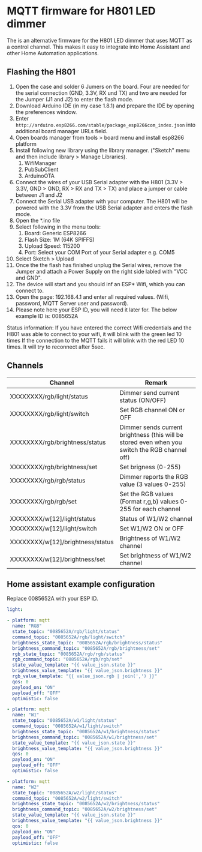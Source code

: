 # MQTT firmware for H801 LED dimmer

The is an alternative firmware for the H801 LED dimmer that uses MQTT as a control channel. This makes it easy to integrate into Home Assistant and other Home Automation applications.

## Flashing the H801

1. Open the case and solder 6 Jumers on the board. Four are needed for the serial connection (GND, 3.3V, RX und TX) and two are needed for the Jumper (J1 and J2) to enter the flash mode.
1. Download Arduino IDE (in my case 1.8.1) and prepare the IDE by opening the preferences window.
1. Enter ```http://arduino.esp8266.com/stable/package_esp8266com_index.json``` into additional board manager URLs field.
1. Open boards manager from tools > board menu and install esp8266 platform 
1. Install following new library using the library manager. ("Sketch" menu and then include library > Manage Libraries).
   1. WifiManager
   1. PubSubClient
   1. ArduinoOTA   
1. Connect the wires of your USB Serial adapter with the H801 (3.3V > 3.3V, GND > GND, RX > RX and TX > TX) and place a jumper or cable between J1 and J2
1. Connect the Serial USB adapter with your computer. The H801 will be powered with the 3.3V from the USB Serial adapter and enters the flash mode. 
1. Open the *.ino file 
1. Select following in the menu tools:
   1. Board: Generic ESP8266
   1. Flash Size: 1M (64K SPIFFS)
   1. Upload Speed: 115200
   1. Port: Select your COM Port of your Serial adapter e.g. COM5
1. Select Sketch > Upload
1. Once the the flash has finished unplug the Serial wires, remove the Jumper and attach a Power Supply on the right side labled with "VCC and GND".
1. The device will start and you should inf an ESP* Wifi, which you can connect to.
1. Open the page: 192.168.4.1 and enter all required values. (Wifi, password, MQTT Server user and password).
1. Please note here your ESP ID, you will need it later for. The below example ID is: 0085652A

Status information:
If you have entered the correct Wifi credentials and the H801 was able to connect to your wifi, it will blink with the green led 10 times
If the connection to the MQTT fails it will blink with the red LED 10 times. It will try to reconnect after 5sec.

## Channels

| Channel                          | Remark                                                                                         |
| -------------------------------- | ---------------------------------------------------------------------------------------------- |
| XXXXXXXX/rgb/light/status        | Dimmer send current status (ON/OFF)                                                            |
| XXXXXXXX/rgb/light/switch        | Set RGB channel ON or OFF                                                                      |
| XXXXXXXX/rgb/brightness/status   | Dimmer sends current brightness (this will be stored even when you switch the RGB channel off) |
| XXXXXXXX/rgb/brightness/set      | Set brigness (0-255)                                                                           |
| XXXXXXXX/rgb/rgb/status          | Dimmer reports the RGB value (3 values 0-255)                                                  |
| XXXXXXXX/rgb/rgb/set             | Set the RGB values (Format r,g,b) values 0-255 for each channel                                |
| XXXXXXXX/w[12]/light/status      | Status of W1/W2 channel                                                                        |
| XXXXXXXX/w[12]/light/switch      | Set W1/W2 ON or OFF                                                                            |
| XXXXXXXX/w[12]/brightness/status | Brightness of W1/W2 channel                                                                    |
| XXXXXXXX/w[12]/brightness/set    | Set brightness of W1/W2 channel                                                                |

## Home assistant example configuration

Replace 0085652A with your ESP ID.

```yaml
light:

- platform: mqtt
  name: "RGB"
  state_topic: "0085652A/rgb/light/status"
  command_topic: "0085652A/rgb/light/switch"
  brightness_state_topic: "0085652A/rgb/brightness/status"
  brightness_command_topic: "0085652A/rgb/brightness/set"
  rgb_state_topic: "0085652A/rgb/rgb/status"
  rgb_command_topic: "0085652A/rgb/rgb/set"
  state_value_template: "{{ value_json.state }}"
  brightness_value_template: "{{ value_json.brightness }}"
  rgb_value_template: "{{ value_json.rgb | join(',') }}"
  qos: 0
  payload_on: "ON"
  payload_off: "OFF"
  optimistic: false

- platform: mqtt
  name: "W1"
  state_topic: "0085652A/w1/light/status"
  command_topic: "0085652A/w1/light/switch"
  brightness_state_topic: "0085652A/w1/brightness/status"
  brightness_command_topic: "0085652A/w1/brightness/set"
  state_value_template: "{{ value_json.state }}"
  brightness_value_template: "{{ value_json.brightness }}"
  qos: 0
  payload_on: "ON"
  payload_off: "OFF"
  optimistic: false

- platform: mqtt
  name: "W2"
  state_topic: "0085652A/w2/light/status"
  command_topic: "0085652A/w2/light/switch"
  brightness_state_topic: "0085652A/w2/brightness/status"
  brightness_command_topic: "0085652A/w2/brightness/set"
  state_value_template: "{{ value_json.state }}"
  brightness_value_template: "{{ value_json.brightness }}"
  qos: 0
  payload_on: "ON"
  payload_off: "OFF"
  optimistic: false

```

